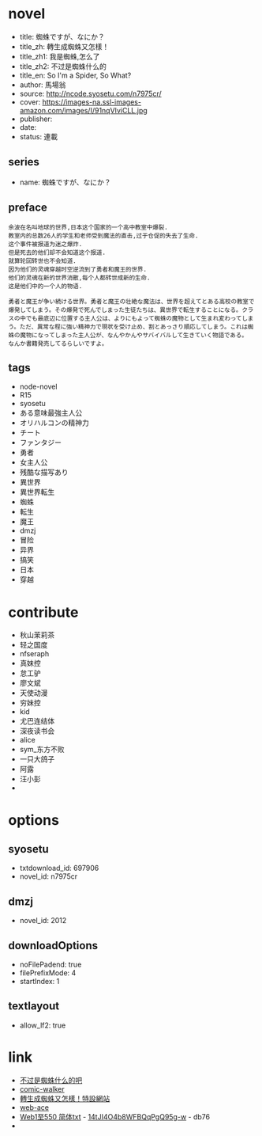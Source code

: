 # novel

- title: 蜘蛛ですが、なにか？
- title_zh: 轉生成蜘蛛又怎樣！
- title_zh1: 我是蜘蛛,怎么了
- title_zh2: 不过是蜘蛛什么的
- title_en: So I'm a Spider, So What?
- author: 馬場翁
- source: http://ncode.syosetu.com/n7975cr/
- cover: https://images-na.ssl-images-amazon.com/images/I/91nqVIviCLL.jpg
- publisher:
- date:
- status: 連載

## series

- name: 蜘蛛ですが、なにか？

## preface


```
余波在名叫地球的世界,日本这个国家的一个高中教室中爆裂.
教室内的总数26人的学生和老师受到魔法的直击,过于仓促的失去了生命.
这个事件被报道为迷之爆炸.
但是死去的他们却不会知道这个报道.
就算轮回转世也不会知道.
因为他们的灵魂穿越时空逆流到了勇者和魔王的世界.
他们的灵魂在新的世界消散,每个人都转世成新的生命.
这是他们中的一个人的物语.

勇者と魔王が争い続ける世界。勇者と魔王の壮絶な魔法は、世界を超えてとある高校の教室で爆発してしまう。その爆発で死んでしまった生徒たちは、異世界で転生することになる。クラスの中でも最底辺に位置する主人公は、よりにもよって蜘蛛の魔物として生まれ変わってしまう。ただ、異常な程に強い精神力で現状を受け止め、割とあっさり順応してしまう。これは蜘蛛の魔物になってしまった主人公が、なんやかんやサバイバルして生きていく物語である。
なんか書籍発売してるらしいですよ。
```

## tags

- node-novel
- R15
- syosetu
- ある意味最強主人公
- オリハルコンの精神力
- チート
- ファンタジー
- 勇者
- 女主人公
- 残酷な描写あり
- 異世界
- 異世界転生
- 蜘蛛
- 転生
- 魔王
- dmzj
- 冒险
- 异界
- 搞笑
- 日本
- 穿越

# contribute

- 秋山茉莉茶
- 轻之国度
- nfseraph
- 真妹控
- 怠工驴
- 廖文斌
- 天使动漫
- 穷妹控
- kid
- 尤巴连结体
- 深夜读书会
- alice
- sym_东方不败
- 一只大鸽子
- 阿露
- 汪小彭
- 

# options

## syosetu

- txtdownload_id: 697906
- novel_id: n7975cr

## dmzj

- novel_id: 2012

## downloadOptions

- noFilePadend: true
- filePrefixMode: 4
- startIndex: 1

## textlayout

- allow_lf2: true

# link

- [不过是蜘蛛什么的吧](https://tieba.baidu.com/f?kw=%E4%B8%8D%E8%BF%87%E6%98%AF%E8%9C%98%E8%9B%9B%E4%BB%80%E4%B9%88%E7%9A%84&ie=utf-8 "不过是蜘蛛什么的")
- [comic-walker](https://comic-walker.com/contents/detail/KDCW_KS11000007010000_68/)
- [轉生成蜘蛛又怎樣！特設網站 ](https://promo.kadokawa.co.jp/kumo/)
- [web-ace](https://web-ace.jp/youngaceup/contents/1000013/)
- [Web1至550 简体txt](https://tieba.baidu.com/p/5918492604) - [14tJI4O4b8WFBQqPgQ95g-w](https://pan.baidu.com/s/14tJI4O4b8WFBQqPgQ95g-w) - db76
- 

